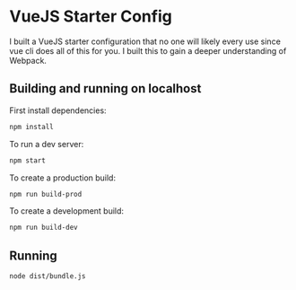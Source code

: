 # VueJS Starter Config

I built a VueJS starter configuration that no one will likely every use since vue cli does all of this for you. I built this to gain a deeper understanding of Webpack.

## Building and running on localhost

First install dependencies:

```sh
npm install
```

To run a dev server:

```sh
npm start
```

To create a production build:

```sh
npm run build-prod
```

To create a development build:

```sh
npm run build-dev
```

## Running

```sh
node dist/bundle.js
```